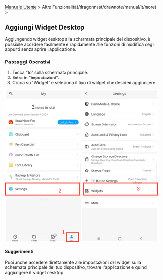 [Manuale Utente](/dragonnest/drawnote/manual/it) > Altre Funzionalità(/dragonnest/drawnote/manual/it/more) >

Aggiungi Widget Desktop
---
Aggiungendo widget desktop alla schermata principale del dispositivo, è possibile accedere facilmente e rapidamente alle funzioni di modifica degli appunti senza aprire l'applicazione.
### Passaggi Operativi
1. Tocca "Io" sulla schermata principale.
2. Entra in "impostazioni".
3. Clicca su "Widget" e seleziona il tipo di widget che desideri aggiungere.

![](imgs/add_widgets1.png)

#### Suggerimenti
Puoi anche accedere direttamente alle impostazioni del widget sulla schermata principale del tuo dispositivo, trovare l'applicazione e quindi aggiungere il widget desktop.